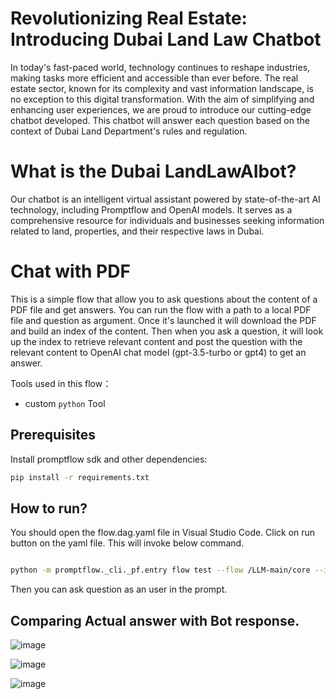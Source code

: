 # Revolutionizing Real Estate: Introducing Dubai Land Law Chatbot

In today's fast-paced world, technology continues to reshape industries, making tasks more efficient and accessible than ever before. The real estate sector, known for its complexity and vast information landscape, is no exception to this digital transformation. With the aim of simplifying and enhancing user experiences, we are proud to introduce our cutting-edge chatbot developed. This chatbot will answer each question based on the context of Dubai Land Department's rules and regulation.

# What is the Dubai LandLawAIbot?
Our chatbot is an intelligent virtual assistant powered by state-of-the-art AI technology, including Promptflow and OpenAI models. It serves as a comprehensive resource for individuals and businesses seeking information related to land, properties, and their respective laws in Dubai.

# Chat with PDF

This is a simple flow that allow you to ask questions about the content of a PDF file and get answers.
You can run the flow with a path to a local PDF file and question as argument.
Once it's launched it will download the PDF and build an index of the content. 
Then when you ask a question, it will look up the index to retrieve relevant content and post the question with the relevant content to OpenAI chat model (gpt-3.5-turbo or gpt4) to get an answer.

Tools used in this flow：
- custom `python` Tool

## Prerequisites

Install promptflow sdk and other dependencies:
```bash
pip install -r requirements.txt
```
## How to run?
You should open the flow.dag.yaml file in Visual Studio Code.
Click on run button on the yaml file. This will invoke below command.

```bash

python -m promptflow._cli._pf.entry flow test --flow /LLM-main/core --interactive --user-agent "prompt-flow-extension/1.14.0 (darwin; x64) VSCode/1.86.0"
```

Then you can ask question as an user in the prompt.

## Comparing Actual answer with Bot response.
![image](https://github.com/Tariqueakhtar/LandLawAIBot/assets/44436572/08a9a833-56af-49d6-9eaf-c92f2211101f)

![image](https://github.com/Tariqueakhtar/LandLawAIBot/assets/44436572/2c178a5e-07b0-493a-bfd5-abed4d0b1fc2)

![image](https://github.com/Tariqueakhtar/LandLawAIBot/assets/44436572/4c3e4ab0-bb53-4b49-95db-947b42d5ed5d)




